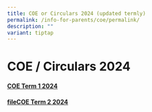 ```yaml
---
title: COE or Circulars 2024 (updated termly)
permalink: /info-for-parents/coe/permalink/
description: ""
variant: tiptap
---
```

<h1>COE / Circulars 2024</h1>
<h4><a href="/files/COE/2024_COE_Term_1___For_Parents.pdf" rel="noopener noreferrer nofollow" target="_blank">COE Term 1 2024</a></h4>
<h4><a href="/files/COE/2024___COE_Term_2__6_March.pdf" rel="noopener noreferrer nofollow" target="_blank">fileCOE Term 2 2024</a></h4>
<p></p>
<p></p>
<p></p>